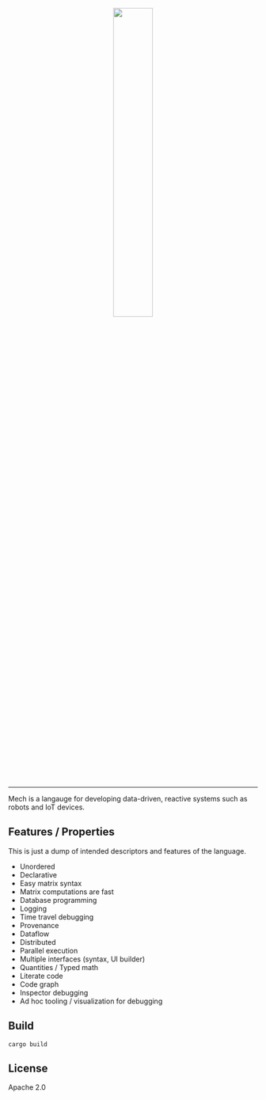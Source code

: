 <p align="center">
  <img width="40%" src="https://mechlang.net/img/logo.png" />
</p>

---

Mech is a langauge for developing data-driven, reactive systems such as robots and IoT devices.

## Features / Properties

This is just a dump of intended descriptors and features of the language.

- Unordered
- Declarative
- Easy matrix syntax
- Matrix computations are fast
- Database programming
- Logging
- Time travel debugging
- Provenance
- Dataflow
- Distributed
- Parallel execution
- Multiple interfaces (syntax, UI builder)
- Quantities / Typed math
- Literate code
- Code graph
- Inspector debugging
- Ad hoc tooling / visualization for debugging

## Build

```
cargo build
```

## License

Apache 2.0